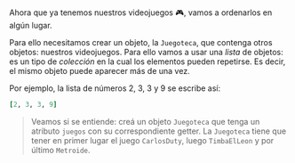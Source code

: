 Ahora que ya tenemos nuestros videojuegos :video_game:, vamos a ordenarlos en algún lugar. 

Para ello necesitamos crear un objeto, la `Juegoteca`, que contenga otros objetos: nuestros videojuegos. Para ello vamos a usar una _lista_ de objetos: es un tipo de _colección_ en la cual los elementos pueden repetirse. Es decir, el mismo objeto puede aparecer más de una vez.

Por ejemplo, la lista de números 2, 3, 3 y 9 se escribe así:

```ruby
[2, 3, 3, 9]
```

> Veamos si se entiende: creá un objeto `Juegoteca` que tenga un atributo `juegos` con su correspondiente getter. La `Juegoteca` tiene que tener en primer lugar el juego `CarlosDuty`, luego `TimbaElLeon` y por último `Metroide`.